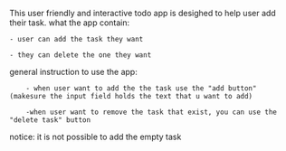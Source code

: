 This user friendly and interactive todo app is desighed to help user add their task.
what the app contain:

    - user can add the task they want 

    - they can delete the one they want 

general instruction to use the app:

        - when user want to add the the task use the "add button" (makesure the input field holds the text that u want to add)

        -when user want to remove the task that exist, you can use the "delete task" button


notice: it is not possible to add the empty task 